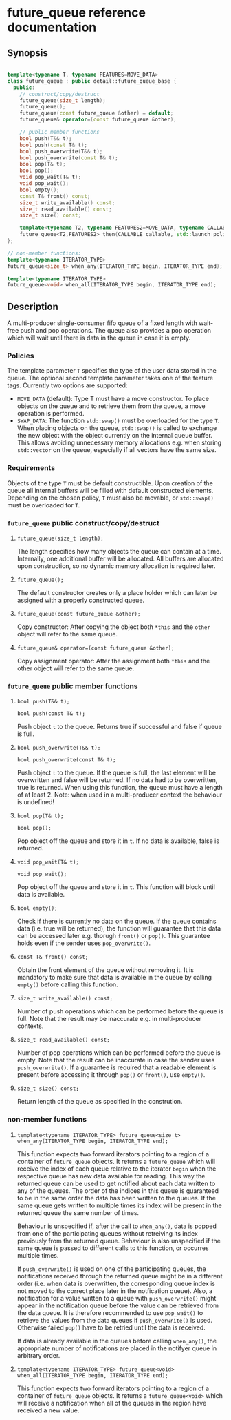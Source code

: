 # future_queue reference documentation

## Synopsis

```C++

template<typename T, typename FEATURES=MOVE_DATA>
class future_queue : public detail::future_queue_base {
  public:
    // construct/copy/destruct
    future_queue(size_t length);
    future_queue();
    future_queue(const future_queue &other) = default;
    future_queue& operator=(const future_queue &other);

    // public member functions
    bool push(T&& t);
    bool push(const T& t);
    bool push_overwrite(T&& t);
    bool push_overwrite(const T& t);
    bool pop(T& t);
    bool pop();
    void pop_wait(T& t);
    void pop_wait();
    bool empty();
    const T& front() const;
    size_t write_available() const;
    size_t read_available() const;
    size_t size() const;

    template<typename T2, typename FEATURES2=MOVE_DATA, typename CALLABLE>
    future_queue<T2,FEATURES2> then(CALLABLE callable, std::launch policy = std::launch::async);
};

// non-member functions:
template<typename ITERATOR_TYPE>
future_queue<size_t> when_any(ITERATOR_TYPE begin, ITERATOR_TYPE end);

template<typename ITERATOR_TYPE>
future_queue<void> when_all(ITERATOR_TYPE begin, ITERATOR_TYPE end);
```

## Description
A multi-producer single-consumer fifo queue of a fixed length with wait-free push and pop operations. The queue also provides a pop operation which will wait until there is data in the queue in case it is empty.

### Policies
The template parameter ```T``` specifies the type of the user data stored in the queue. The optional second template parameter takes one of the feature tags. Currently two options are supported:

 - ```MOVE_DATA``` (default): Type T must have a move constructor. To place objects on the queue and to retrieve them
                        from the queue, a move operation is performed.
 - ```SWAP_DATA```:           The function ```std::swap()``` must be overloaded for the type ```T```. When placing objects on the
                        queue, ```std::swap()``` is called to exchange the new object with the object currently on the
                        internal queue buffer. This allows avoiding unnecessary memory allocations e.g. when
                        storing ```std::vector``` on the queue, especially if all vectors have the same size.

### Requirements
Objects of the type ```T``` must be default constructible. Upon creation of the queue all internal buffers will be filled with default constructed elements. Depending on the chosen policy, ```T``` must also be movable, or ```std::swap()``` must be overloaded for ```T```.

### ```future_queue``` public construct/copy/destruct

1. ```future_queue(size_t length);```

   The length specifies how many objects the queue can contain at a time. Internally, one additional buffer will be
   allocated. All buffers are allocated upon construction, so no dynamic memory allocation is required later.

2. ```future_queue();```

   The default constructor creates only a place holder which can later be assigned with a properly constructed queue.

3. ```future_queue(const future_queue &other);```

   Copy constructor: After copying the object both ```*this``` and the ```other``` object will refer to the same queue.

4. ```future_queue& operator=(const future_queue &other);```

   Copy assignment operator: After the assignment both ```*this``` and the other object will refer to the same queue.

### ```future_queue``` public member functions

1. ```bool push(T&& t);```

   ```bool push(const T& t);```

   Push object ```t``` to the queue. Returns true if successful and false if queue is full.

2. ```bool push_overwrite(T&& t);```

   ```bool push_overwrite(const T& t);```

   Push object ```t``` to the queue. If the queue is full, the last element will be overwritten and false will be returned. If no data had to be overwritten, true is returned. When using this function, the queue must have a length of at least 2. Note: when used in a multi-producer context the behaviour is undefined!

3. ```bool pop(T& t);```

   ```bool pop();```

   Pop object off the queue and store it in ```t```. If no data is available, false is returned.

4. ```void pop_wait(T& t);```

   ```void pop_wait();```

   Pop object off the queue and store it in ```t```. This function will block until data is available.

5. ```bool empty();```

   Check if there is currently no data on the queue. If the queue contains data (i.e. true will be returned), the function will guarantee that this data can be accessed later e.g. thorugh ```front()``` or ```pop()```. This guarantee holds even if the sender uses ```pop_overwrite()```.

6. ```const T& front() const;```

   Obtain the front element of the queue without removing it. It is mandatory to make sure that data is available in the queue by calling ```empty()``` before calling this function.
 
7. ```size_t write_available() const;```

   Number of push operations which can be performed before the queue is full. Note that the result may be inaccurate e.g. in multi-producer contexts.

8. ```size_t read_available() const;```

   Number of pop operations which can be performed before the queue is empty. Note that the result can be inaccurate in case the sender uses ```push_overwrite()```. If a guarantee is required that a readable element is present before accessing it through ```pop()``` or ```front()```, use ```empty()```.

9. ```size_t size() const;```

   Return length of the queue as specified in the constrution.

### non-member functions
1. ```template<typename ITERATOR_TYPE> future_queue<size_t> when_any(ITERATOR_TYPE begin, ITERATOR_TYPE end);```

   This function expects two forward iterators pointing to a region of a container of ```future_queue``` objects. It returns a ```future_queue``` which will receive the index of each queue relative to the iterator ```begin``` when the respective queue has new data available for reading. This way the returned queue can be used to get notified about each data written to any of the queues. The order of the indices in this queue is guaranteed to be in the same order the data has been written to the queues. If the same queue gets written to multiple times its index will be present in the returned queue the same number of times.

   Behaviour is unspecified if, after the call to ```when_any()```, data is popped from one of the participating queues without retreiving its index previously from the returned queue. Behaviour is also unspecified if the same queue is passed to different calls to this function, or occurres multiple times.

   If ```push_overwrite()``` is used on one of the participating queues, the notifications received through the returned queue might be in a different order (i.e. when data is overwritten, the corresponding queue index is not moved to the correct place later in the notfication queue). Also, a notification for a value written to a queue with ```push_overwrite()``` might appear in the notification queue before the value can be retrieved from the data queue. It is therefore recommended to use ```pop_wait()``` to retrieve the values from the data queues if ```push_overwrite()``` is used. Otherwise failed ```pop()``` have to be retried until the data is received.

   If data is already available in the queues before calling ```when_any()```, the appropriate number of notifications are placed in the notifyer queue in arbitrary order.
   
2. ```template<typename ITERATOR_TYPE> future_queue<void> when_all(ITERATOR_TYPE begin, ITERATOR_TYPE end);```

   This function expects two forward iterators pointing to a region of a container of ```future_queue``` objects. It returns a ```future_queue<void>``` which will receive a notification when all of the queues in the region have received a new value.
